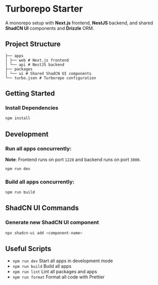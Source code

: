 # Turborepo Starter

A monorepo setup with **Next.js** frontend, **NestJS** backend, and shared **ShadCN UI** components and **Drizzle** ORM.

## Project Structure

```
├── apps
│ ├── web # Next.js frontend
│ └── api # NestJS backend
├── packages
│ └── ui # Shared ShadCN UI components
└── turbo.json # Turborepo configuration
```

## Getting Started

### Install Dependencies

```bash
npm install
```

## Development

### Run all apps concurrently:

**Note**: Frontend runs on port `1228` and backend runs on port `3000`.

```bash
npm run dev
```

### Build all apps concurrently:

```bash
npm run build
```

## ShadCN UI Commands

### Generate new ShadCN UI component

```bash
npx shadcn-ui add <component-name>
```

## Useful Scripts

- `npm run dev` Start all apps in development mode
- `npm run build` Build all apps
- `npm run lint` Lint all packages and apps
- `npm run format` Format all code with Prettier
